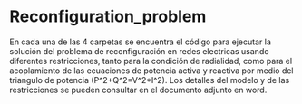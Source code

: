 # Reconfiguration_problem
En cada una de las 4 carpetas se encuentra el código para ejecutar la solución del problema de reconfiguración en redes electricas usando diferentes restricciones, tanto para la condición de radialidad, 
como para el acoplamiento de las ecuaciones de potencia activa y reactiva por medio del triangulo de potencia (P^2+Q^2=V^2*I^2). Los detalles del modelo y de las restricciones se pueden consultar en el documento 
adjunto en word. 
